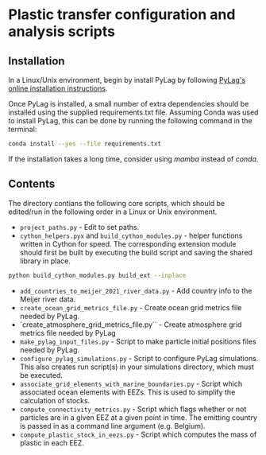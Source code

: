 # Plastic transfer configuration and analysis scripts

## Installation

In a Linux/Unix environment, begin by install PyLag by following [PyLag's online installation instructions](https://pylag.readthedocs.io/en/latest/install/installation.html).

Once PyLag is installed, a small number of extra dependencies should be installed
using the supplied requirements.txt file. Assuming Conda was used to install PyLag, this can be done by running the following
command in the terminal:

```bash
conda install --yes --file requirements.txt
```

If the installation takes a long time, consider using *mamba* instead of *conda*.

## Contents

The directory contians the following core scripts, which should be edited/run in the following order in a Linux or Unix environment.

* `project_paths.py` - Edit to set paths.
* `cython_helpers.pyx` and `build_cython_modules.py` - helper functions written in Cython for speed. The corresponding extension module should first be built by executing the build script and saving the shared library in place.

```bash
python build_cython_modules.py build_ext --inplace
```

* `add_countries_to_meijer_2021_river_data.py` - Add country info to the Meijer river data.
* `create_ocean_grid_metrics_file.py` - Create ocean grid metrics file needed by PyLag.
* `create_atmosphere_grid_metrics_file.py`` - Create atmosphere grid metrics file needed by PyLag
* `make_pylag_input_files.py` - Script to make particle initial positions files needed by PyLag.
* `configure_pylag_simulations.py` - Script to configure PyLag simulations. This also creates run script(s) in your simulations directory, which must be executed.
* `associate_grid_elements_with_marine_boundaries.py` - Script which associated ocean elements with EEZs. This is used to simplify the calculation of stocks.
* `compute_connectivity_metrics.py` - Script which flags whether or not particles are in a given EEZ at a given point in time. The emitting country is passed in as a command line argument (e.g. Belgium).
* `compute_plastic_stock_in_eezs.py` - Script which computes the mass of plastic in each EEZ.